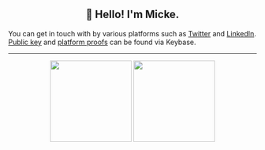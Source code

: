 <h2 align="center">👋 Hello! I'm Micke.</h2>
You can get in touch with by various platforms such as <a href="https://twitter.com/mickenimell">Twitter</a> and <a href="https://www.linkedin.com/in/mickenimell/">LinkedIn</a>. <a href="https://keybase.io/mickenimell/pgp_keys.asc">Public key</a> and <a href="https://keybase.io/mickenimell">platform proofs</a> can be found via Keybase.

<hr/>

<p align="center">
<img src="https://github-readme-stats.vercel.app/api?username=mnl&show_icons=true&theme=prussian" height=165>
<img src="https://github-readme-stats.vercel.app/api/top-langs/?username=mnl&layout=compact&theme=prussian" height=165>
</p>
<!--
**mnl/mnl** is a ✨ _special_ ✨ repository because its `README.md` (this file) appears on your GitHub profile.

Here are some ideas to get you started:

- 🔭 I’m currently working on ...
- 🌱 I’m currently learning ...
- 👯 I’m looking to collaborate on ...
- 🤔 I’m looking for help with ...
- 💬 Ask me about ...
- 📫 How to reach me: ...
- 😄 Pronouns: ...
- ⚡ Fun fact: ...
-->
